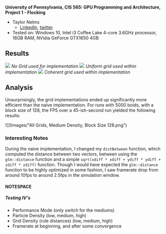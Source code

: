 **University of Pennsylvania, CIS 565: GPU Programming and Architecture,
Project 1 - Flocking**

* Taylor Nelms
  * [LinkedIn](https://www.linkedin.com/in/taylor-k-7b2110191/), [twitter](https://twitter.com/nelms_taylor)
* Tested on: Windows 10, Intel i3 Coffee Lake 4-core 3.6GHz processor, 16GB RAM, NVidia GeForce GTX1650 4GB

## Results
![](images/mLo_dMed_gMed.gif)
*No Grid used for implementation*
![](images/mMed_dMed_gMed.gif)
*Uniform grid used within implementation*
![](images/mHi_dMed_gMed.gif)
*Coherent grid used within implementation*

## Analysis

Unsurprisingly, the grid implementations ended up significantly more efficient than the naive implementation. For runs with 5000 boids, with a block size of 128, the FPS over a 45-ish-second run yielded the following results:

![](images/"All Grids, Medium Density, Block Size 128.png")

### Interesting Notes

During the naive implementation, I changed my `distBetween` function, which computed the distance between two vectors, 
between using the `glm::distance` function and a simple `sqrt(xdiff * xdiff + ydiff * ydiff + zdiff * zdiff)` function.
Though I would have expected the `glm::distance` function to be highly optimized in some fashion,
I saw framerate drop from around 10fps to around 2.5fps in the simulation window.

#### NOTESPACE

##### Testing IV's

* Performance Mode (only switch for the mediums)
* Particle Density (low, medium, high)
* Grid Density (rule distances) (low, medium, high)
* Framerate at beginning, and after some convergence
